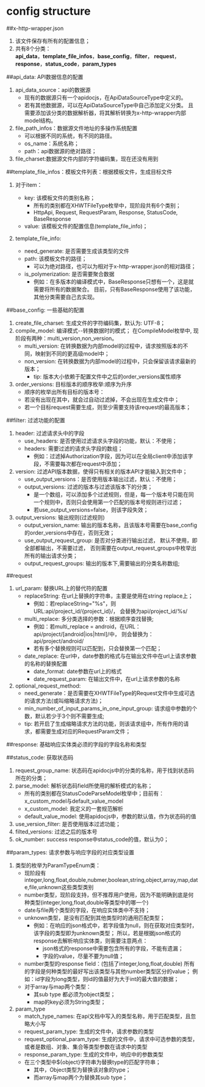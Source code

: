 config structure
================

##x-http-wrapper.json
   1. 该文件保存有所有的配置信息；
   2. 共有8个分类：  
 **api_data**，**template_file_infos**，**base_config**，**filter**，
 **request**，**response**，**status_code**，**param_types**
 
##api_data: API数据信息的配置
   1. api_data_source：api的数据源
        * 现有的数据源只有一个apidocjs，在ApiDataSourceType中定义的。
        * 若有其他数据源，可以在ApiDataSourceType中自己添加定义分类。
        且需要添加该分类的数据解析器，将其解析转换为x-http-wrapper内部model结构。
   2. file_path_infos：数据源文件地址的多操作系统配置
        * 可以根据不同的系统，有不同的路径。
        * os_name：系统名称；
        * path：api数据源的绝对路径；
   3. file_charset:数据源文件内部的字符编码集，现在还没有用到

##template_file_infos：模板文件列表：根据模板文件，生成目标文件
   1. 对于item：
       * key: 该模板文件的类别名称；
            * 所有的类别都在XHWTFileType枚举中，现阶段共有6个类别；
            * HttpApi, Request, RequestParam, Response, StatusCode, BaseResponse
       * value: 该模板文件的配置信息(template_file_info)；

   2. template_file_info:
        * need_generate: 是否需要生成该类型的文件
        * path: 该模板文件的路径；
            * 可以为绝对路径，也可以为相对于x-http-wrapper.json的相对路径；
        * is_polymerization: 是否需要聚合数据
           * 例如：在多版本的编译模式中，BaseResponse只想有一个，这是就需要将所有的数据聚合。
           目前，只有BaseResponse使用了该功能，其他分类需要自己去实现。

##base_config: 一些基础的配置
   1. create_file_charset: 生成文件的字符编码集，默认为: UTF-8；
   2. compile_model: 编译模式--转换数据时的模式；
   在CompileModel枚举中, 现阶段有两种：multi_version,non_version。
        * multi_version: 在转换数据为内部model的过程中，请求按照版本的不同，映射到不同的更高级model中；
        * non_version: 在转换数据为内部model的过程中，只会保留该请求最新的版本；
            * tip: 版本大小依赖于配置文件中之后的order_versions属性顺序
   3. order_versions: 目标版本的顺序枚举:顺序为升序
        * 顺序的枚举出所有目标的版本号：
        * 若没有出现在其中，就会过自动过滤掉，不会出现在生成文件中；
        * 若一个目标request需要生成，则至少需要支持该request的最高版本；

##filter: 过滤功能的配置
   1. header: 过滤请求头中的字段
        * use_headers: 是否使用过滤请求头字段的功能，默认：不使用；
        * headers: 需要过滤的请求头字段的数组；
            * 例如：过滤掉Authorization字段，因为可以在全局client中添加该字段，不需要每次都在request中添加；
   2. version: 过滤API版本数据，使得只有相关的版本API才能输入到文件中；
        * use_output_versions：是否使用版本输出过滤，默认：不使用；
        * output_versions: 过滤的版本与过滤该版本下的分类；
            * 是一个数组，可以添加多个过滤规则，但是，每一个版本号只能在同一个规则中，否则只会使用第一个匹配的版本号规则进行过滤；
            * 若use_output_versions=false，则该字段失效；
   3. output_versions: 输出规则(过滤规则)
        * output_version_name: 输出的版本名称，且该版本号需要在base_config的order_versions中存在，否则无效；
        * use_output_request_group: 是否对分类进行输出过滤，
        默认不使用，即全部都输出，不需要过滤，
        否则需要在output_request_groups中枚举出所有的输出请求分类；
        * output_request_groups: 输出的版本下,需要输出的分类名称数组; 
    
##request
   1. url_param: 替换URL上的替代符的配置
        * replaceString: 在url上替换的字符串，主要是使用在string replace上；
            * 例如：若replaceString="%s"，则URL:api/project_id/{project_id}/，
            会替换为api/project_id/%s/
        * multi_replace: 多分类选择的参数：根据顺序查找替换;
            * 例如：若multi_replace = android，在URL：api/project/[android|ios|html]/中，
            则会替换为：api/project/android/
            * 若有多个替换规则可以匹配到，只会替换第一个匹配；
        * date_replace: 在url中，date参数的格式与在输出文件中在url上请求参数的名称的替换配置
            * date_format: date参数在url上的格式
            * date_request_param: 在输出文件中，在url上请求参数的名称
   2. optional_request_method: 
        * need_generate：是否需要在XHWTFileType的Request文件中生成可选的请求方法(或叫缩略请求方法)；
        * min_number_of_input_params_in_one_input_group: 
        请求组中参数的个数，默认若少于3个则不需要生成;
        * tip: 若开启了生成缩略请求方法的功能，则该请求组中，所有作用的请求，都需要生成对应的RequestParam文件；

##response: 基础响应实体类必须的字段的字段名称和类型

##status_code: 获取状态码
   1. request_group_name: 状态码在apidocjs中的分类的名称，用于找到状态码所在的分类；
   2. parse_model: 解析状态码field所使用的解析模式的名称；
        * 所有的类别都在StatusCodeParseModel枚举中；目前有：x_custom_model与default_value_model
        * x_custom_model: 我定义的一套规范解析
        * default_value_model: 使用apidocjs中，参数的默认值，作为状态码的值
   3. use_version_filter: 是否使用版本过滤功能；
   4. filted_versions: 过滤之后的版本号
   5. ok_number: success response中status_code的值，默认为0；

##param_types: 请求参数与响应字段的对应类型设置
   1. 类型的枚举为ParamTypeEnum类：
        * 现阶段有integer,long,float,double,nubmer,boolean,string,object,array,map,date,file,unknown这些类型类别
        * number类型，现阶段支持，但不推荐用户使用，因为不能明确到底是何种类型(integer,long,float,double等类型中的哪一个)
        * date与file两个类型的字段，在响应实体类中不支持；
        * unknown类型，是没有匹配到其他类型时的通用匹配类型；
            * 例如：在响应的json格式中，若字段值为null，则在获取对应类型时，该字段的类型即为unknown类型；
            所以，若是根据json格式的response去解析响应实体类，则需要注意两点：
                * json格式的response中需要包含所有的字段，不能有遗漏；
                * 字段的value，尽量不要为null值；
        * number类型的response field：(包括了integer,long,float,double)
        所有的字段是何种类型的最好写出该类型与其他number类型区分的value；
        例如：id字段为long类型，则id的值最好为大于int的最大值的数据；
        * 对于array与map两个类型：
            * 其sub type 都必须为object类型；
            * map的key必须为String类型；
   2. param_type
        * match_type_names: 在api文档中写入的类型名称，用于匹配类型，且忽略大小写
        * request_param_type: 生成的文件中，请求参数的类型
        * request_optional_param_type: 生成的文件中，请求中可选参数的类型，或者是数组、对象、集合等类型参数在请求中的类型
        * response_param_type: 生成的文件中，响应中的参数类型
        * 在三个类型中${object}字符串为替换type的匹配字符串；
            * 其中，Object类型为替换该对象的type；
            * 而array与map两个为替换其sub type；